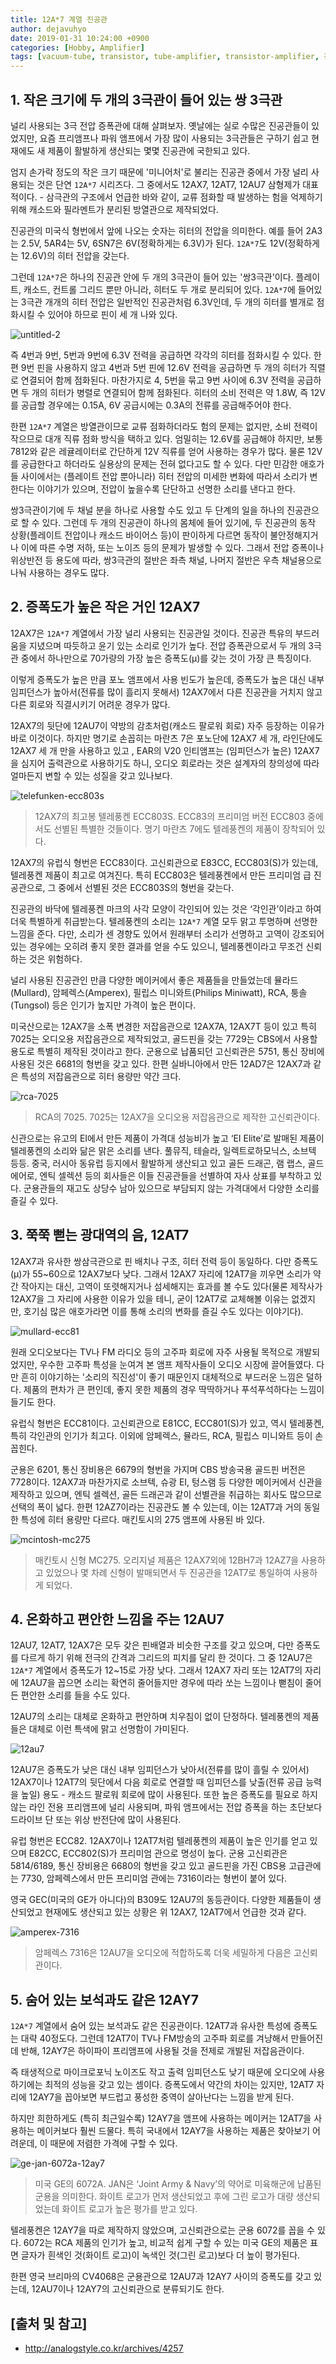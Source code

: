 ```yaml
---
title: 12A*7 계열 진공관
author: dejavuhyo
date: 2019-01-31 10:24:00 +0900
categories: [Hobby, Amplifier]
tags: [vacuum-tube, transistor, tube-amplifier, transistor-amplifier, 진공관-앰프, 트랜지스터-앰프]
---
```


## 1. 작은 크기에 두 개의 3극관이 들어 있는 쌍 3극관
널리 사용되는 3극 전압 증폭관에 대해 살펴보자. 옛날에는 실로 수많은 진공관들이 있었지만, 요즘 프리앰프나 파워 앰프에서 가장 많이 사용되는 3극관들은 구하기 쉽고 현재에도 새 제품이 활발하게 생산되는 몇몇 진공관에 국한되고 있다.

엄지 손가락 정도의 작은 크기 때문에 '미니어처'로 불리는 진공관 중에서 가장 널리 사용되는 것은 단연 `12A*7` 시리즈다. 그 중에서도 12AX7, 12AT7, 12AU7 삼형제가 대표적이다. - 삼극관의 구조에서 언급한 바와 같이, 교류 점화할 때 발생하는 험을 억제하기 위해 캐소드와 필라멘트가 분리된 방열관으로 제작되었다.

진공관의 미국식 형번에서 앞에 나오는 숫자는 히터의 전압을 의미한다. 예를 들어 2A3는 2.5V, 5AR4는 5V, 6SN7은 6V(정확하게는 6.3V)가 된다. `12A*7`도 12V(정확하게는 12.6V)의 히터 전압을 갖는다.

그런데 `12A*7`은 하나의 진공관 안에 두 개의 3극관이 들어 있는 '쌍3극관'이다. 플레이트, 캐소드, 컨트롤 그리드 뿐만 아니라, 히터도 두 개로 분리되어 있다. `12A*7`에 들어있는 3극관 개개의 히터 전압은 일반적인 진공관처럼 6.3V인데, 두 개의 히터를 별개로 점화시킬 수 있어야 하므로 핀이 세 개 나와 있다.

![untitled-2](/assets/img/2019-01-31-12a-7-series-vacuum-tubes/untitled-2.jpg)

즉 4번과 9번, 5번과 9번에 6.3V 전력을 공급하면 각각의 히터를 점화시킬 수 있다. 한편 9번 핀을 사용하지 않고 4번과 5번 핀에 12.6V 전력을 공급하면 두 개의 히터가 직렬로 연결되어 함께 점화된다. 마찬가지로 4, 5번을 묶고 9번 사이에 6.3V 전력을 공급하면 두 개의 히터가 병렬로 연결되어 함께 점화된다. 히터의 소비 전력은 약 1.8W, 즉 12V를 공급할 경우에는 0.15A, 6V 공급시에는 0.3A의 전류를 공급해주어야 한다.

한편 `12A*7` 계열은 방열관이므로 교류 점화하더라도 험의 문제는 없지만, 소비 전력이 작으므로 대개 직류 점화 방식을 택하고 있다. 엄밀히는 12.6V를 공급해야 하지만, 보통 7812와 같은 레귤레이터로 간단하게 12V 직류를 얻어 사용하는 경우가 많다. 물론 12V를 공급한다고 하더라도 실용상의 문제는 전혀 없다고도 할 수 있다. 다만 민감한 애호가들 사이에서는 (플레이트 전압 뿐아니라) 히터 전압의 미세한 변화에 따라서 소리가 변한다는 이야기가 있으며, 전압이 높을수록 단단하고 선명한 소리를 낸다고 한다.

쌍3극관이기에 두 채널 분을 하나로 사용할 수도 있고 두 단계의 일을 하나의 진공관으로 할 수 있다. 그런데 두 개의 진공관이 하나의 몸체에 들어 있기에, 두 진공관의 동작 상황(플레이트 전압이나 캐소드 바이어스 등)이 판이하게 다르면 동작이 불안정해지거나 이에 따른 수명 저하, 또는 노이즈 등의 문제가 발생할 수 있다. 그래서 전압 증폭이나 위상반전 등 용도에 따라, 쌍3극관의 절반은 좌측 채널, 나머지 절반은 우측 채널용으로 나눠 사용하는 경우도 많다.

## 2. 증폭도가 높은 작은 거인 12AX7
12AX7은 `12A*7` 계열에서 가장 널리 사용되는 진공관일 것이다. 진공관 특유의 부드러움을 지녔으며 따듯하고 윤기 있는 소리로 인기가 높다. 전압 증폭관으로서 두 개의 3극관 중에서 하나만으로 70가량의 가장 높은 증폭도(μ)를 갖는 것이 가장 큰 특징이다.

이렇게 증폭도가 높은 만큼 포노 앰프에서 사용 빈도가 높은데, 증폭도가 높은 대신 내부 임피던스가 높아서(전류를 많이 흘리지 못해서) 12AX7에서 다른 진공관을 거치지 않고 다른 회로와 직결시키기 어려운 경우가 많다.

12AX7의 뒷단에 12AU7이 약방의 감초처럼(캐소드 팔로워 회로) 자주 등장하는 이유가 바로 이것이다. 하지만 명기로 손꼽히는 마란츠 7은 포노단에 12AX7 세 개, 라인단에도 12AX7 세 개 만을 사용하고 있고 , EAR의 V20 인티앰프는 (임피던스가 높은) 12AX7을 심지어 출력관으로 사용하기도 하니, 오디오 회로라는 것은 설계자의 창의성에 따라 얼마든지 변할 수 있는 성질을 갖고 있나보다.

![telefunken-ecc803s](/assets/img/2019-01-31-12a-7-series-vacuum-tubes/telefunken-ecc803s.jpg)

> 12AX7의 최고봉 텔레풍켄 ECC803S. ECC83의 프리미엄 버전 ECC803 중에서도 선별된 특별한 것들이다. 명기 마란츠 7에도 텔레풍켄의 제품이 장착되어 있다.

12AX7의 유럽식 형번은 ECC83이다. 고신뢰관으로 E83CC, ECC803(S)가 있는데, 텔레풍켄 제품이 최고로 여겨진다. 특히 ECC803은 텔레풍켄에서 만든 프리미엄 급 진공관으로, 그 중에서 선별된 것은 ECC803S의 형번을 갖는다.

진공관의 바닥에 텔레풍켄 마크의 사각 모양이 각인되어 있는 것은 ‘각인관’이라고 하여 더욱 특별하게 취급받는다. 텔레풍켄의 소리는 `12A*7` 계열 모두 맑고 투명하며 선명한 느낌을 준다. 다만, 소리가 센 경향도 있어서 원래부터 소리가 선명하고 고역이 강조되어 있는 경우에는 오히려 좋지 못한 결과를 얻을 수도 있으니, 텔레풍켄이라고 무조건 신뢰하는 것은 위험하다.

널리 사용된 진공관인 만큼 다양한 메이커에서 좋은 제품들을 만들었는데 뮬라드(Mullard), 암페렉스(Amperex), 필립스 미니와트(Philips Miniwatt), RCA, 퉁솔(Tungsol) 등은 인기가 높지만 가격이 높은 편이다.

미국산으로는 12AX7을 소폭 변경한 저잡음관으로 12AX7A, 12AX7T 등이 있고 특히 7025는 오디오용 저잡음관으로 제작되었고, 골드핀을 갖는 7729는 CBS에서 사용할 용도로 특별히 제작된 것이라고 한다. 군용으로 납품되던 고신뢰관은 5751, 통신 장비에 사용된 것은 6681의 형번을 갖고 있다. 한편 실바니아에서 만든 12AD7은 12AX7과 같은 특성의 저잡음관으로 히터 용량만 약간 크다.

![rca-7025](/assets/img/2019-01-31-12a-7-series-vacuum-tubes/rca-7025.jpg)

> RCA의 7025. 7025는 12AX7을 오디오용 저잡음관으로 제작한 고신뢰관이다.

신관으로는 유고의 EI에서 만든 제품이 가격대 성능비가 높고 ‘EI Elite’로 발매된 제품이 텔레풍켄의 소리와 닮은 맑은 소리를 낸다. 풀뮤직, 테슬라, 일렉트로하모닉스, 소브텍 등등. 중국, 러시아 동유럽 등지에서 활발하게 생산되고 있고 골든 드래곤, 램 랩스, 골드 에어로, 엔틱 셀렉션 등의 회사들은 이들 진공관들을 선별하여 자사 상표를 부착하고 있다. 군용관들의 재고도 상당수 남아 있으므로 부담되지 않는 가격대에서 다양한 소리를 즐길 수 있다.

## 3. 쭉쭉 뻗는 광대역의 음, 12AT7
12AX7과 유사한 쌍삼극관으로 핀 배치나 구조, 히터 전력 등이 동일하다. 다만 증폭도(μ)가 55~60으로 12AX7보다 낮다. 그래서 12AX7 자리에 12AT7을 끼우면 소리가 약간 작아지는 대신, 고역이 또렷해지거나 섬세해지는 효과를 볼 수도 있다(물론 제작사가 12AX7을 그 자리에 사용한 이유가 있을 테니, 굳이 12AT7로 교체해볼 이유는 없겠지만, 호기심 많은 애호가라면 이를 통해 소리의 변화를 즐길 수도 있다는 이야기다).

![mullard-ecc81](/assets/img/2019-01-31-12a-7-series-vacuum-tubes/mullard-ecc81.jpg)

원래 오디오보다는 TV나 FM 라디오 등의 고주파 회로에 자주 사용될 목적으로 개발되었지만, 우수한 고주파 특성을 눈여겨 본 앰프 제작사들이 오디오 시장에 끌어들였다. 다만 흔히 이야기하는 '소리의 직진성'이 좋기 때문인지 대체적으로 부드러운 느낌은 덜하다. 제품의 편차가 큰 편인데, 좋지 못한 제품의 경우 딱딱하거나 푸석푸석하다는 느낌이 들기도 한다.

유럽식 형번은 ECC81이다. 고신뢰관으로 E81CC, ECC801(S)가 있고, 역시 텔레풍켄, 특히 각인관의 인기가 최고다. 이외에 암페렉스, 뮬라드, RCA, 필립스 미니와트 등이 손꼽힌다.

군용은 6201, 통신 장비용은 6679의 형번을 가지며 CBS 방송국용 골드핀 버전은 7728이다. 12AX7과 마찬가지로 소브텍, 슈광 EI, 텅스램 등 다양한 메이커에서 신관을 제작하고 있으며, 엔틱 셀렉션, 골든 드래곤과 같이 선별관을 취급하는 회사도 많으므로 선택의 폭이 넓다. 한편 12AZ7이라는 진공관도 볼 수 있는데, 이는 12AT7과 거의 동일한 특성에 히터 용량만 다르다. 매킨토시의 275 앰프에 사용된 바 있다.

![mcintosh-mc275](/assets/img/2019-01-31-12a-7-series-vacuum-tubes/mcintosh-mc275.jpg)

> 매킨토시 신형 MC275. 오리지널 제품은 12AX7외에 12BH7과 12AZ7을 사용하고 있었으나 몇 차례 신형이 발매되면서 두 진공관을 12AT7로 통일하여 사용하게 되었다.

## 4. 온화하고 편안한 느낌을 주는 12AU7
12AU7, 12AT7, 12AX7은 모두 갖은 핀배열과 비슷한 구조를 갖고 있으며, 다만 증폭도를 다르게 하기 위해 전극의 간격과 그리드의 피치를 달리 한 것이다. 그 중 12AU7은 `12A*7` 계열에서 증폭도가 12~15로 가장 낮다. 그래서 12AX7 자리 또는 12AT7의 자리에 12AU7을 꼽으면 소리는 확연히 줄어들지만 경우에 따라 쏘는 느낌이나 뻗침이 줄어든 편안한 소리를 들을 수도 있다.

12AU7의 소리는 대체로 온화하고 편안하며 치우침이 없이 단정하다. 텔레풍켄의 제품들은 대체로 이런 특색에 맑고 선명함이 가미된다.

![12au7](/assets/img/2019-01-31-12a-7-series-vacuum-tubes/12au7.jpg)

12AU7은 증폭도가 낮은 대신 내부 임피던스가 낮아서(전류를 많이 흘릴 수 있어서) 12AX7이나 12AT7의 뒷단에서 다음 회로로 연결할 때 임피던스를 낮출(전류 공급 능력을 높일) 용도 - 캐소드 팔로워 회로에 많이 사용된다. 또한 높은 증폭도를 필요로 하지 않는 라인 전용 프리앰프에 널리 사용되며, 파워 앰프에서는 전압 증폭을 하는 초단보다 드라이브 단 또는 위상 반전단에 많이 사용된다.

유럽 형번은 ECC82. 12AX7이나 12AT7처럼 텔레풍켄의 제품이 높은 인기를 얻고 있으며 E82CC, ECC802(S)가 프리미엄 관으로 명성이 높다. 군용 고신뢰관은 5814/6189, 통신 장비용은 6680의 형번을 갖고 있고 골드핀을 가진 CBS용 고급관에는 7730, 암페렉스에서 만든 프리미엄 관에는 7316이라는 형번이 붙어 있다.

영국 GEC(미국의 GE가 아니다)의 B309도 12AU7의 동등관이다. 다양한 제품들이 생산되었고 현재에도 생산되고 있는 상황은 위 12AX7, 12AT7에서 언급한 것과 같다.

![amperex-7316](/assets/img/2019-01-31-12a-7-series-vacuum-tubes/amperex-7316.jpg)

> 암페렉스 7316은 12AU7을 오디오에 적합하도록 더욱 세밀하게 다음은 고신뢰관이다.

## 5. 숨어 있는 보석과도 같은 12AY7
`12A*7` 계열에서 숨어 있는 보석과도 같은 진공관이다. 12AT7과 유사한 특성에 증폭도는 대략 40정도다. 그런데 12AT7이 TV나 FM방송의 고주파 회로를 겨냥해서 만들어진 데 반해, 12AY7은 하이파이 프리앰프에 사용될 것을 전제로 개발된 저잡음관이다.

즉 태생적으로 마이크로포닉 노이즈도 작고 출력 임피던스도 낮기 때문에 오디오에 사용하기에는 최적의 성능을 갖고 있는 셈이다. 증폭도에서 약간의 차이는 있지만, 12AT7 자리에 12AY7을 꼽아보면 부드럽고 풍성한 중역이 살아난다는 느낌을 받게 된다.

하지만 희한하게도 (특히 최근일수록) 12AY7을 앰프에 사용하는 메이커는 12AT7을 사용하는 메이커보다 훨씬 드물다. 특히 국내에서 12AY7을 사용하는 제품은 찾아보기 어려운데, 이 때문에 저렴한 가격에 구할 수 있다.

![ge-jan-6072a-12ay7](/assets/img/2019-01-31-12a-7-series-vacuum-tubes/ge-jan-6072a-12ay7.jpg)

> 미국 GE의 6072A. JAN은 ‘Joint Army & Navy’의 약어로 미육해군에 납품된 군용을 의미한다. 화이트 로고가 먼저 생산되었고 후에 그린 로고가 대량 생산되었는데 화이트 로고가 높은 평가를 받고 있다.

텔레풍켄은 12AY7을 따로 제작하지 않았으며, 고신뢰관으로는 군용 6072를 꼽을 수 있다. 6072는 RCA 제품의 인기가 높고, 비교적 쉽게 구할 수 있는 미국 GE의 제품은 표면 글자가 흰색인 것(화이트 로고)이 녹색인 것(그린 로고)보다 더 높이 평가된다.

한편 영국 브리마의 CV4068은 군용관으로 12AU7과 12AY7 사이의 증폭도를 갖고 있는데, 12AU7이나 12AY7의 고신뢰관으로 분류되기도 한다.

## [출처 및 참고]
* http://analogstyle.co.kr/archives/4257
